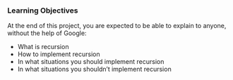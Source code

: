 ### Learning Objectives
At the end of this project, you are expected to be able to explain to anyone, without the help of Google:

- What is recursion
- How to implement recursion
- In what situations you should implement recursion
- In what situations you shouldn’t implement recursion
